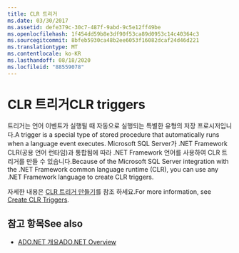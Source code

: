 ```yaml
---
title: CLR 트리거
ms.date: 03/30/2017
ms.assetid: defe379c-30c7-487f-9abd-9c5e12ff49be
ms.openlocfilehash: 1f454dd59b8e3df90f53ca89d0953c14c40364c3
ms.sourcegitcommit: 8bfeb5930ca48b2ee6053f16082dcaf24d46d221
ms.translationtype: MT
ms.contentlocale: ko-KR
ms.lasthandoff: 08/18/2020
ms.locfileid: "88559078"
---
```

# <a name="clr-triggers"></a><span data-ttu-id="a3bba-102">CLR 트리거</span><span class="sxs-lookup"><span data-stu-id="a3bba-102">CLR triggers</span></span>

<span data-ttu-id="a3bba-103">트리거는 언어 이벤트가 실행될 때 자동으로 실행되는 특별한 유형의 저장 프로시저입니다.</span><span class="sxs-lookup"><span data-stu-id="a3bba-103">A trigger is a special type of stored procedure that automatically runs when a language event executes.</span></span> <span data-ttu-id="a3bba-104">Microsoft SQL Server가 .NET Framework CLR(공용 언어 런타임)과 통합됨에 따라 .NET Framework 언어를 사용하여 CLR 트리거를 만들 수 있습니다.</span><span class="sxs-lookup"><span data-stu-id="a3bba-104">Because of the Microsoft SQL Server integration with the .NET Framework common language runtime (CLR), you can use any .NET Framework language to create CLR triggers.</span></span>  
  
<span data-ttu-id="a3bba-105">자세한 내용은 [CLR 트리거 만들기](/sql/relational-databases/triggers/create-clr-triggers)를 참조 하세요.</span><span class="sxs-lookup"><span data-stu-id="a3bba-105">For more information, see [Create CLR Triggers](/sql/relational-databases/triggers/create-clr-triggers).</span></span>
  
## <a name="see-also"></a><span data-ttu-id="a3bba-106">참고 항목</span><span class="sxs-lookup"><span data-stu-id="a3bba-106">See also</span></span>

- [<span data-ttu-id="a3bba-107">ADO.NET 개요</span><span class="sxs-lookup"><span data-stu-id="a3bba-107">ADO.NET Overview</span></span>](../ado-net-overview.md)
